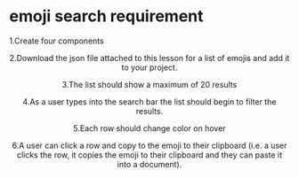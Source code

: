 # emoji search requirement 

1.Create four components
<Header> 
<SearchInput>
<EmojiResults>
<EmojiRow>

2.Download the json file attached to this lesson for a list of emojis and 
add it to your project.

3.The list should show a maximum of 20 results

4.As a user types into the search bar the list should begin to filter the results.

5.Each row should change color on hover

6.A user can click a row and copy to the emoji to their clipboard (i.e. a user 
clicks the row, it copies the emoji to their clipboard and they can paste it into 
a document).

